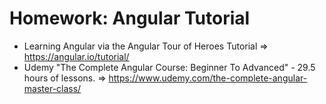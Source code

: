 # Homework: Angular Tutorial

- Learning Angular via the Angular Tour of Heroes Tutorial
    => https://angular.io/tutorial/
- Udemy "The Complete Angular Course: Beginner To Advanced" - 29.5 hours of lessons.
    => https://www.udemy.com/the-complete-angular-master-class/
